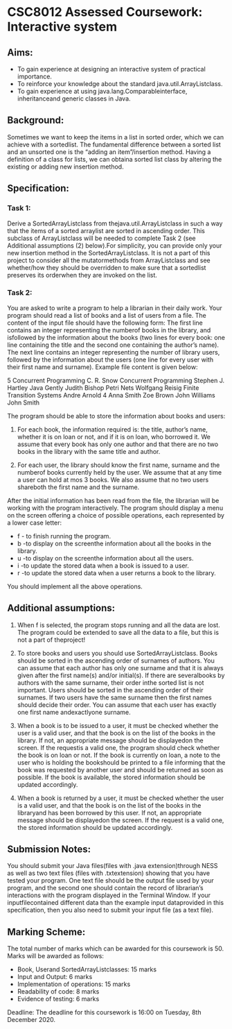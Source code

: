 # CSC8012 Assessed Coursework: Interactive system

## Aims:

* To gain experience at designing an interactive system of practical importance.
* To reinforce your knowledge about the standard java.util.ArrayList<E>class.
* To gain experience at using java.lang.Comparable<E>interface, inheritanceand generic classes in Java.

## Background:

Sometimes we want to keep the items in a list in sorted order, which we can achieve with a sortedlist. The fundamental difference between a sorted list and an unsorted one is the “adding an item”/insertion method. Having a definition of a class for lists, we can obtaina sorted list class by altering the existing or adding new insertion method.

## Specification:

### Task 1:

Derive a SortedArrayList<E>class from thejava.util.ArrayList<E>class in such a way that the items of a sorted arraylist are sorted in ascending order. This subclass of ArrayList<E>class will be needed to complete Task 2 (see Additional assumptions (2) below).For simplicity, you can provide only your new insertion method in the SortedArrayList<E>class. It is not a part of this project to consider all the mutatormethods from ArrayList<E>class and see whether/how they should be overridden to make sure that a sortedlist preserves its orderwhen they are invoked on the list.

### Task 2:

You are asked to write a program to help a librarian in their daily work. Your program should read a list of books and a list of users from a file. The content of the input file should have the following form: The first line contains an integer representing the numberof books in the library, and isfollowed by the information about the books (two lines for every book: one line containing the title and the second one containing the author’s name). The next line contains an integer representing the number of library users, followed by the information about the users (one line for every user with their first name and surname). Example file content is given below:

5
Concurrent Programming
C. R. Snow
Concurrent Programming
Stephen J. Hartley
Java Gently
Judith Bishop
Petri Nets
Wolfgang Reisig
Finite Transition Systems
Andre Arnold
4
Anna Smith
Zoe Brown
John Williams
John Smith

The program should be able to store the information about books and users: 

1. For each book, the information required is: the title, author’s name, whether it is on loan or not, and if it is on loan, who borrowed it. We assume that every book has only one author and that there are no two books in the library with the same title and author.

2. For each user, the library should know the first name, surname and the numberof books currently held by the user. We assume that at any time a user can hold at mos 3 books. We also assume that no two users shareboth the first name and the surname.

After the initial information has been read from the file, the librarian will be working with the program interactively. The program should display a menu on the screen offering a choice of possible operations, each represented by a lower case letter:

* f - to finish running the program.
* b -to display on the screenthe information about all the books in the library.
* u -to display on the screenthe information about all the users.
* i -to update the stored data when a book is issued to a user.
* r -to update the stored data when a user returns a book to the library.

You should implement all the above operations. 

## Additional assumptions:

1. When f is selected, the program stops running and all the data are lost. The program could be extended to save all the data to a file, but this is not a part of theproject!

2. To store books and users you should use SortedArrayList<E>class. Books should be sorted in the ascending order of surnames of authors. You can assume that each author has only one surname and that it is always given after the first name(s) and/or initial(s). If there are severalbooks by authors with the same surname, their order inthe sorted list is not important. Users should be sorted in the ascending order of their surnames. If two users have the same surname then the first names should decide their order. You can assume that each user has exactly one first name andexactlyone surname.

3. When a book is to be issued to a user, it must be checked whether the user is a valid user, and that the book is on the list of the books in the library. If not, an appropriate message should be displayedon the screen. If the requestis a valid one, the program should check whether the book is on loan or not. If the book is currently on loan, a note to the user who is holding the bookshould be printed to a file informing that the book was requested by another user and should be returned as soon as possible. If the book is available, the stored information should be updated accordingly. 

4. When a book is returned by a user, it must be checked whether the user is a valid user, and that the book is on the list of the books in the libraryand has been borrowed by this user. If not, an appropriate message should be displayedon the screen. If the request is a valid one, the stored information should be updated accordingly.

## Submission Notes:

You should submit your Java files(files with .java extension)through NESS as well as two text files (files with .txtextension) showing that you have tested your program. One text file should be the output file used by your program, and the second one should contain the record of librarian’s interactions with the program displayed in the Terminal Window. If your inputfilecontained different data than the example input dataprovided in this specification, then you also need to submit your input file (as a text file).

## Marking Scheme:

The total number of marks which can be awarded for this coursework is 50. Marks will be awarded as follows:

* Book, Userand SortedArrayList<E>classes: 15 marks
* Input and Output: 6 marks
* Implementation of operations: 15 marks
* Readability of code: 8 marks
* Evidence of testing: 6 marks

Deadline: The deadline for this coursework is 16:00 on Tuesday, 8th December 2020.